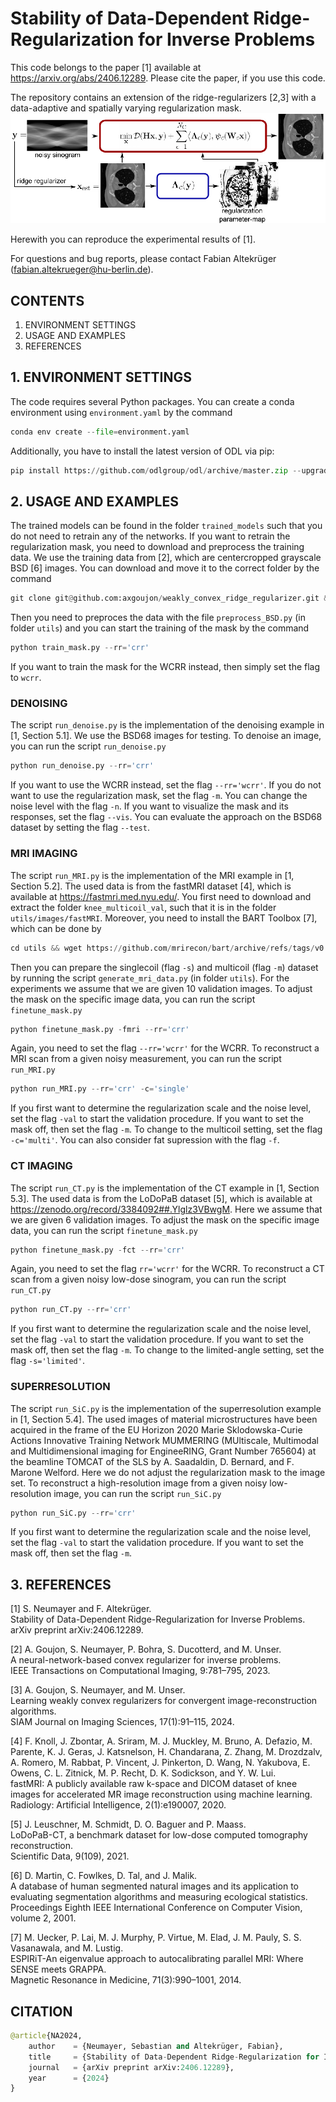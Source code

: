 # Stability of Data-Dependent Ridge-Regularization for Inverse Problems

This code belongs to the paper [1] available at https://arxiv.org/abs/2406.12289. Please cite the paper, if you use this code.

The repository contains an extension of the ridge-regularizers [2,3] with a data-adaptive and spatially varying regularization mask. 
<img src="models/maskCRR.png" width="650"/>

Herewith you can reproduce the experimental results of [1]. 

For questions and bug reports, please contact Fabian Altekrüger (fabian.altekrueger@hu-berlin.de).

## CONTENTS

1. ENVIRONMENT SETTINGS
2. USAGE AND EXAMPLES
3. REFERENCES

## 1. ENVIRONMENT SETTINGS

The code requires several Python packages. You can create a conda environment using `environment.yaml` by the command
```python
conda env create --file=environment.yaml
```
Additionally, you have to install the latest version of ODL via pip:
```python
pip install https://github.com/odlgroup/odl/archive/master.zip --upgrade
```

## 2. USAGE AND EXAMPLES

The trained models can be found in the folder `trained_models` such that you do not need to retrain any of the networks. 
If you want to retrain the regularization mask, you need to download and preprocess the training data. We use the training data from [2], which are centercropped grayscale BSD [6] images. You can download and move it to the correct folder by the command
```python
git clone git@github.com:axgoujon/weakly_convex_ridge_regularizer.git && mv weakly_convex_ridge_regularizer/training/data/images/BSD utils/images utils/images
```
Then you need to preproces the data with the file `preprocess_BSD.py` (in folder `utils`) and you can start the training of the mask by the command
```python
python train_mask.py --rr='crr'
```
If you want to train the mask for the WCRR instead, then simply set the flag to `wcrr`.


### DENOISING

The script `run_denoise.py` is the implementation of the denoising example in [1, Section 5.1]. We use the BSD68 images for testing.
To denoise an image, you can run the script `run_denoise.py`
```python
python run_denoise.py --rr='crr'
```
If you want to use the WCRR instead, set the flag `--rr='wcrr'`. If you do not want to use the regularization mask, set the flag `-m`. You can change the noise level with the flag `-n`. If you want to visualize the mask and its responses, set the flag `--vis`. You can evaluate the approach on the BSD68 dataset by setting the flag `--test`.


### MRI IMAGING

The script `run_MRI.py` is the implementation of the MRI example in [1, Section 5.2]. The used data is from the fastMRI dataset [4], which is available at https://fastmri.med.nyu.edu/. You first need to download and extract the folder `knee_multicoil_val`, such that it is in the folder `utils/images/fastMRI`. Moreover, you need to install the BART Toolbox [7], which can be done by
```python
cd utils && wget https://github.com/mrirecon/bart/archive/refs/tags/v0.8.00.zip && unzip v0.8.00.zip && rm v0.8.00.zip && cd bart-0.8.00 && make && cd .. && cd ..
```
Then you can prepare the singlecoil (flag `-s`) and multicoil (flag `-m`) dataset by running the script `generate_mri_data.py` (in folder `utils`).
For the experiments we assume that we are given 10 validation images. To adjust the mask on the specific image data, you can run the script `finetune_mask.py`
```python
python finetune_mask.py -fmri --rr='crr'
```
Again, you need to set the flag `--rr='wcrr'` for the WCRR. To reconstruct a MRI scan from a given noisy measurement, you can run the script `run_MRI.py`
```python
python run_MRI.py --rr='crr' -c='single'
```
If you first want to determine the regularization scale and the noise level, set the flag `-val` to start the validation procedure. If you want to set the mask off, then set the flag `-m`. To change to the multicoil setting, set the flag `-c='multi'`. You can also consider fat supression with the flag `-f`. 


### CT IMAGING

The script `run_CT.py` is the implementation of the CT example in [1, Section 5.3]. The used data is from the LoDoPaB dataset [5], which is available at https://zenodo.org/record/3384092##.Ylglz3VBwgM. Here we assume that we are given 6 validation images. To adjust the mask on the specific image data, you can run the script `finetune_mask.py`
```python
python finetune_mask.py -fct --rr='crr'
```
Again, you need to set the flag `rr='wcrr'` for the WCRR. To reconstruct a CT scan from a given noisy low-dose sinogram, you can run the script `run_CT.py`
```python
python run_CT.py --rr='crr'
```
If you first want to determine the regularization scale and the noise level, set the flag `-val` to start the validation procedure. If you want to set the mask off, then set the flag `-m`. To change to the limited-angle setting, set the flag `-s='limited'`. 


### SUPERRESOLUTION

The script `run_SiC.py` is the implementation of the superresolution example in [1, Section 5.4]. The used images of material microstructures have been acquired in the frame of the EU Horizon 2020 Marie Sklodowska-Curie Actions Innovative Training Network MUMMERING (MUltiscale, Multimodal and Multidimensional imaging for EngineeRING, Grant Number 765604) at the beamline TOMCAT of the SLS by A. Saadaldin, D. Bernard, and F. Marone Welford.
Here we do not adjust the regularization mask to the image set.
To reconstruct a high-resolution image from a given noisy low-resolution image, you can run the script `run_SiC.py`
```python
python run_SiC.py --rr='crr'
```
If you first want to determine the regularization scale and the noise level, set the flag `-val` to start the validation procedure. If you want to set the mask off, then set the flag `-m`.


## 3. REFERENCES

[1] S. Neumayer and F. Altekrüger.  
Stability of Data-Dependent Ridge-Regularization for Inverse Problems.  
arXiv preprint arXiv:2406.12289.

[2] A. Goujon, S. Neumayer, P. Bohra, S. Ducotterd, and M. Unser.  
A neural-network-based convex
regularizer for inverse problems.  
IEEE Transactions on Computational Imaging, 9:781–795, 2023.

[3] A. Goujon, S. Neumayer, and M. Unser.  
Learning weakly convex regularizers for convergent
image-reconstruction algorithms.  
SIAM Journal on Imaging Sciences, 17(1):91–115, 2024.

[4] F. Knoll, J. Zbontar, A. Sriram, M. J. Muckley, M. Bruno, A. Defazio, M. Parente, K. J. Geras,
J. Katsnelson, H. Chandarana, Z. Zhang, M. Drozdzalv, A. Romero, M. Rabbat, P. Vincent,
J. Pinkerton, D. Wang, N. Yakubova, E. Owens, C. L. Zitnick, M. P. Recht, D. K. Sodickson, and
Y. W. Lui.  
fastMRI: A publicly available raw k-space and DICOM dataset of knee images for accelerated MR image reconstruction using machine learning.  
Radiology: Artificial Intelligence, 2(1):e190007, 2020.

[5] J. Leuschner, M. Schmidt, D. O. Baguer and P. Maass.  
LoDoPaB-CT, a benchmark dataset for low-dose computed tomography reconstruction.  
Scientific Data, 9(109), 2021.

[6] D. Martin, C. Fowlkes, D. Tal, and J. Malik.  
A database of human segmented natural images and its application to evaluating segmentation algorithms and measuring ecological statistics.  
Proceedings Eighth IEEE International Conference on Computer Vision, volume 2, 2001.

[7] M. Uecker, P. Lai, M. J. Murphy, P. Virtue, M. Elad, J. M. Pauly, S. S. Vasanawala, and M. Lustig.  
ESPIRiT-An eigenvalue approach to autocalibrating parallel MRI: Where SENSE meets GRAPPA.  
Magnetic Resonance in Medicine, 71(3):990–1001, 2014.

## CITATION

```python
@article{NA2024,
    author    = {Neumayer, Sebastian and Altekrüger, Fabian},
    title     = {Stability of Data-Dependent Ridge-Regularization for Inverse Problems},
    journal   = {arXiv preprint arXiv:2406.12289},
    year      = {2024}
}
```
